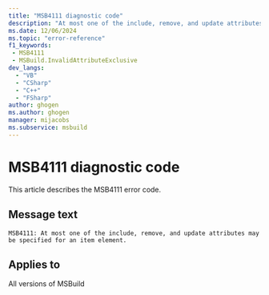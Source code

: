 ```yaml
---
title: "MSB4111 diagnostic code"
description: "At most one of the include, remove, and update attributes may be specified for an item element."
ms.date: 12/06/2024
ms.topic: "error-reference"
f1_keywords:
 - MSB4111
 - MSBuild.InvalidAttributeExclusive
dev_langs:
  - "VB"
  - "CSharp"
  - "C++"
  - "FSharp"
author: ghogen
ms.author: ghogen
manager: mijacobs
ms.subservice: msbuild
---
```


# MSB4111 diagnostic code

<!-- :::ErrorDefinitionDescription::: -->
<!-- :::editable-content name="introDescription"::: -->
This article describes the MSB4111 error code.
<!-- :::editable-content-end::: -->

## Message text

```output
MSB4111: At most one of the include, remove, and update attributes may be specified for an item element.
```

<!-- :::editable-content name="postOutputDescription"::: -->
<!-- :::editable-content-end::: -->
<!-- :::ErrorDefinitionDescription-end::: -->

## Applies to

All versions of MSBuild
